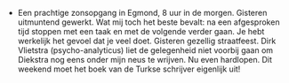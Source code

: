 - Een prachtige zonsopgang in Egmond, 8 uur in de morgen. Gisteren uitmuntend gewerkt. Wat mij toch het beste bevalt: na een afgesproken tijd stoppen met een taak en met de volgende verder gaan. Je hebt werkelijk het gevoel dat je veel doet. Gisteren gezellig straatfeest. Dirk Vlietstra (psycho-analyticus) liet de gelegenheid niet voorbij gaan om Diekstra nog eens onder mijn neus te wrijven. Nu even hardlopen. Dit weekend moet het boek van de Turkse schrijver eigenlijk uit!